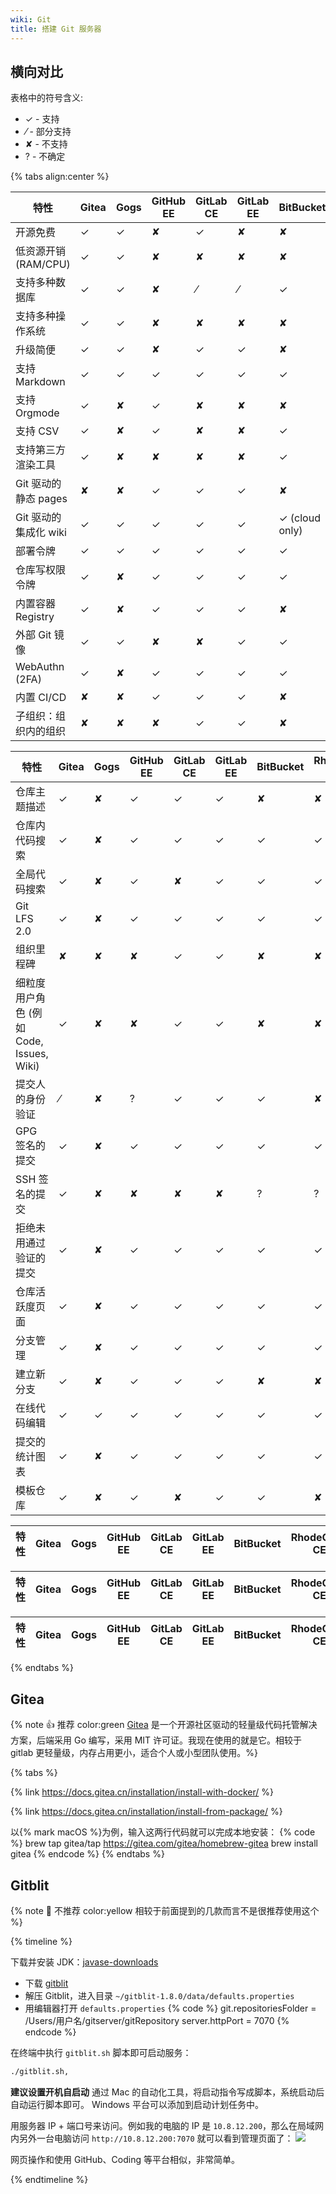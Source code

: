 ```yaml
---
wiki: Git
title: 搭建 Git 服务器
---
```


## 横向对比
表格中的符号含义:

- ✓ - 支持
- ⁄ - 部分支持
- ✘ - 不支持
- ? - 不确定

{% tabs align:center %}
<!-- tab 主要特性 -->
|特性|Gitea|Gogs|GitHub EE|GitLab CE|GitLab EE|BitBucket|RhodeCode CE|
|---|---|---|---|---|---|---|---|
|开源免费|✓|✓|✘|✓|✘|✘|✓|
|低资源开销 (RAM/CPU)|✓|✓|✘|✘|✘|✘|✘|
|支持多种数据库|✓|✓|✘|⁄|⁄|✓|✓|
|支持多种操作系统|✓|✓|✘|✘|✘|✘|✓|
|升级简便|✓|✓|✘|✓|✓|✘|✓|
|支持 Markdown|✓|✓|✓|✓|✓|✓|✓|
|支持 Orgmode|✓|✘|✓|✘|✘|✘|?|
|支持 CSV|✓|✘|✓|✘|✘|✓|?|
|支持第三方渲染工具|✓|✘|✘|✘|✘|✓|?|
|Git 驱动的静态 pages|✘|✘|✓|✓|✓|✘|✘|
|Git 驱动的集成化 wiki|✓|✓|✓|✓|✓|✓ (cloud only)|✘|
|部署令牌|✓|✓|✓|✓|✓|✓|✓|
|仓库写权限令牌|✓|✘|✓|✓|✓|✓|✓|
|内置容器 Registry|✓|✘|✓|✓|✓|✘|✘|
|外部 Git 镜像|✓|✓|✘|✘|✓|✓|✓|
|WebAuthn (2FA)|✓|✘|✓|✓|✓|✓|?|
|内置 CI/CD|✘|✘|✓|✓|✓|✘|✘|
|子组织：组织内的组织|✘|✘|✘|✓|✓|✘|✓|
<!-- tab 代码管理 -->
|特性|Gitea|Gogs|GitHub EE|GitLab CE|GitLab EE|BitBucket|RhodeCode CE|
|---|---|---|---|---|---|---|---|
|仓库主题描述|✓|✘|✓|✓|✓|✘|✘|
|仓库内代码搜索|✓|✘|✓|✓|✓|✓|✓|
|全局代码搜索|✓|✘|✓|✘|✓|✓|✓|
|Git LFS 2.0|✓|✘|✓|✓|✓|✓|✓|
|组织里程碑|✘|✘|✘|✓|✓|✘|✘|
|细粒度用户角色 (例如 Code, Issues, Wiki)|✓|✘|✘|✓|✓|✘|✘|✘|
|提交人的身份验证|⁄|✘|?|✓|✓|✓|✘|
|GPG 签名的提交|✓|✘|✓|✓|✓|✓|✓|
|SSH 签名的提交|✓|✘|✘|✘|✘|?|?|
|拒绝未用通过验证的提交|✓|✘|✓|✓|✓|✓|✓|
|仓库活跃度页面|✓|✘|✓|✓|✓|✓|✓|
|分支管理|✓|✘|✓|✓|✓|✓|✓|
|建立新分支|✓|✘|✓|✓|✓|✘|✘|
|在线代码编辑|✓|✓|✓|✓|✓|✓|✓|
|提交的统计图表|✓|✘|✓|✓|✓|✓|✓|
|模板仓库|✓|✘|✓|✘|✓|✓|✘|
<!-- tab Issues -->
|特性|Gitea|Gogs|GitHub EE|GitLab CE|GitLab EE|BitBucket|RhodeCode CE|
|---|---|---|---|---|---|---|---|
<!-- tab Pull/PR -->
|特性|Gitea|Gogs|GitHub EE|GitLab CE|GitLab EE|BitBucket|RhodeCode CE|
|---|---|---|---|---|---|---|---|

<!-- tab 第三方集成 -->
|特性|Gitea|Gogs|GitHub EE|GitLab CE|GitLab EE|BitBucket|RhodeCode CE|
|---|---|---|---|---|---|---|---| 

{% endtabs %}

## Gitea
{% note 👍&nbsp;推荐 color:green [Gitea](https://about.gitea.com) 是一个开源社区驱动的轻量级代码托管解决方案，后端采用 Go 编写，采用 MIT 许可证。我现在使用的就是它。相较于 gitlab 更轻量级，内存占用更小，适合个人或小型团队使用。%}

{% tabs %}
<!-- tab 使用Docker安装 -->
{% link https://docs.gitea.cn/installation/install-with-docker/ %}

<!-- tab 使用包管理安装 -->
{% link https://docs.gitea.cn/installation/install-from-package/ %}

以{% mark macOS %}为例，输入这两行代码就可以完成本地安装：
{% code %}
brew tap gitea/tap https://gitea.com/gitea/homebrew-gitea
brew install gitea
{% endcode %}
{% endtabs %}

## Gitblit
{% note 🚫&nbsp;不推荐 color:yellow 相较于前面提到的几款而言不是很推荐使用这个 %}

{% timeline %}
<!-- node 安装 JDK -->
下载并安装 JDK：[javase-downloads](https://www.oracle.com/java/technologies/downloads/)
<!-- node 安装并配置 Gitblit -->
- 下载 [gitblit](https://github.com/gitblit-org/gitblit)
- 解压 Gitblit，进入目录 `~/gitblit-1.8.0/data/defaults.properties`
- 用编辑器打开 `defaults.properties`
{% code %}
git.repositoriesFolder = /Users/用户名/gitserver/gitRepository
server.httpPort = 7070
{% endcode %}

<!-- node 启动服务 -->
在终端中执行 `gitblit.sh` 脚本即可启动服务：
```sh
./gitblit.sh,
```
**建议设置开机自启动**
通过 Mac 的自动化工具，将启动指令写成脚本，系统启动后自动运行脚本即可。
Windows 平台可以添加到启动计划任务中。

<!-- node 客户端访问 -->
用服务器 IP + 端口号来访问。例如我的电脑的 IP 是 `10.8.12.200`，那么在局域网内另外一台电脑访问 `http://10.8.12.200:7070` 就可以看到管理页面了：
![](https://f005.backblazeb2.com/file/img-forWeb/uPic/6v6vWV.jpg)

网页操作和使用 GitHub、Coding 等平台相似，非常简单。

{% endtimeline %}

